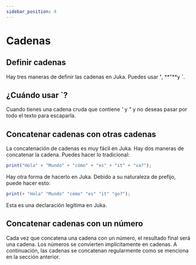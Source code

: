 ```yaml
---
sidebar_position: 4
---
```


# Cadenas

## Definir cadenas
Hay tres maneras de definir las cadenas en Juka. Puedes usar **'**, **"**y **`**.

## ¿Cuándo usar **`**?
Cuando tienes una cadena cruda que contiene *'* y *"* y no deseas pasar por todo el texto para escaparla.

## Concatenar cadenas con otras cadenas
La concatenación de cadenas es muy fácil en Juka. Hay dos maneras de concatenar la cadena. Puedes hacer lo tradicional:


```jsx
print("Hola" + "Mundo" + "cómo" + "es" + "it" + "va?");
```

Hay otra forma de hacerlo en Juka. Debido a su naturaleza de prefijo, puede hacer esto:
```jsx
print(+ "Hola" "Mundo" "cómo" "es" "it" "go?");
```

Esta es una declaración legítima en Juka.

## Concatenar cadenas con un número

Cada vez que concatena una cadena con un número, el resultado final será una cadena. Los números se convierten implícitamente en cadenas. A continuación, las cadenas se concatenan regularmente como se menciona en la sección anterior.

